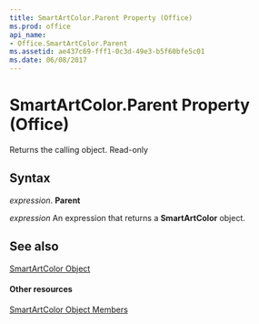 ```yaml
---
title: SmartArtColor.Parent Property (Office)
ms.prod: office
api_name:
- Office.SmartArtColor.Parent
ms.assetid: ae437c69-fff1-0c3d-49e3-b5f60bfe5c01
ms.date: 06/08/2017
---
```



# SmartArtColor.Parent Property (Office)

Returns the calling object. Read-only


## Syntax

 _expression_. **Parent**

 _expression_ An expression that returns a **SmartArtColor** object.


## See also


[SmartArtColor Object](smartartcolor-object-office.md)
#### Other resources


[SmartArtColor Object Members](smartartcolor-members-office.md)


